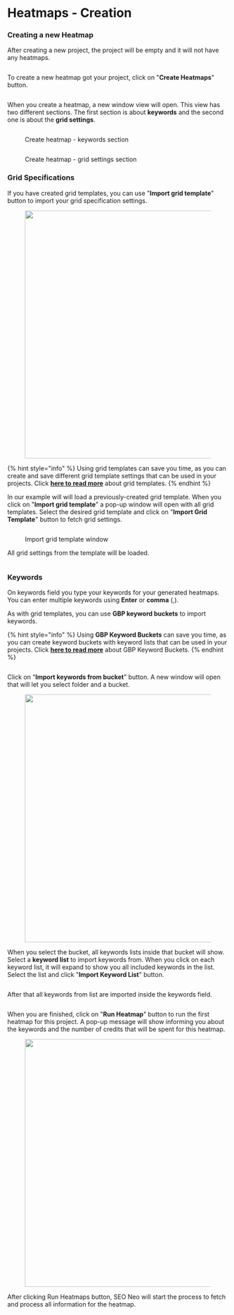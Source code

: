 # Heatmaps - Creation

### Creating a new Heatmap

After creating a new project, the project will be empty and it will not have any heatmaps.

<figure><img src="../../.gitbook/assets/heatmaps-1.png" alt=""><figcaption></figcaption></figure>

To create a new heatmap got your project, click on "**Create Heatmaps**" button.

<figure><img src="../../.gitbook/assets/create-heatmap-button.png" alt=""><figcaption></figcaption></figure>

When you create a heatmap, a new window view will open. This view has two different sections. The first section is about **keywords** and the second one is about the **grid settings**.

<figure><img src="../../.gitbook/assets/create-heatmap-1.png" alt=""><figcaption><p>Create heatmap - keywords section</p></figcaption></figure>

<figure><img src="../../.gitbook/assets/create-heatmap-2.png" alt=""><figcaption><p>Create heatmap - grid settings section</p></figcaption></figure>

### Grid Specifications

If you have created grid templates, you can use "**Import grid template**" button to import your grid specification settings.

<figure><img src="../../.gitbook/assets/import-grid-template-button.png" alt="" width="563"><figcaption></figcaption></figure>

{% hint style="info" %}
Using grid templates can save you time, as you can create and save different grid template settings that can be used in your projects. Click [**here to read more**](grid-templates.md) about grid templates.
{% endhint %}

In our example will will load a previously-created grid template. When you click on "**Import grid template**" a pop-up window will open with all grid templates. Select the desired grid template and click on "**Import Grid Template**" button to fetch grid settings.

<figure><img src="../../.gitbook/assets/grid-settings.png" alt=""><figcaption><p>Import grid template window</p></figcaption></figure>

All grid settings from the template will be loaded.

<figure><img src="../../.gitbook/assets/grid-settings-loaded.png" alt=""><figcaption></figcaption></figure>

### Keywords

On keywords field you type your keywords for your generated heatmaps. You can enter multiple keywords using **Enter** or **comma** (,).

As with grid templates, you can use **GBP keyword buckets** to import keywords.

{% hint style="info" %}
Using **GBP Keyword Buckets** can save you time, as you can create keyword buckets with keyword lists that can be used in your projects. Click [**here to read more**](gbp-keyword-buckets/) about GBP Keyword Buckets.
{% endhint %}

<figure><img src="../../.gitbook/assets/heatmap-keywords-import.png" alt=""><figcaption></figcaption></figure>

Click on "**Import keywords from bucket**" button. A new window will open that will let you select folder and a bucket.

<figure><img src="../../.gitbook/assets/import-bucket-folder.png" alt="" width="563"><figcaption></figcaption></figure>

When you select the bucket, all keywords lists inside that bucket will show. Select a **keyword list** to import keywords from. When you click on each keyword list, it will expand to show you all included keywords in the list. Select the list and click "**Import Keyword List**" button.

<figure><img src="../../.gitbook/assets/import-bucket-list.png" alt=""><figcaption></figcaption></figure>

After that all keywords from list are imported inside the keywords field.

<figure><img src="../../.gitbook/assets/import-bucket-list-2.png" alt=""><figcaption></figcaption></figure>

When you are finished, click on "**Run Heatmap**" button to run the first heatmap for this project. A pop-up message will show informing you about the keywords and the number of credits that will be spent for this heatmap.

<figure><img src="../../.gitbook/assets/run heatmap.png" alt="" width="563"><figcaption></figcaption></figure>

After clicking Run Heatmaps button, SEO Neo will start the process to fetch and process all information for the heatmap.
